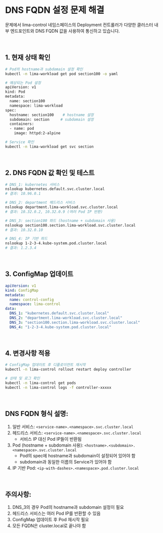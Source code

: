 # DNS FQDN 설정 문제 해결

문제에서 lima-control 네임스페이스의 Deployment 컨트롤러가 다양한 클러스터 내부 엔드포인트와 DNS FQDN 값을 사용하여 통신하고 있습니다.

<br/>

## 1. 현재 상태 확인
```bash
# Pod의 hostname과 subdomain 설정 확인
kubectl -n lima-workload get pod section100 -o yaml

# 예상되는 Pod 설정
apiVersion: v1
kind: Pod
metadata:
  name: section100
  namespace: lima-workload
spec:
  hostname: section100    # hostname 설정
  subdomain: section     # subdomain 설정
  containers:
  - name: pod
    image: httpd:2-alpine

# Service 확인
kubectl -n lima-workload get svc section
```

<br/>

## 2. DNS FQDN 값 확인 및 테스트
```bash
# DNS_1: kubernetes 서비스
nslookup kubernetes.default.svc.cluster.local
# 결과: 10.96.0.1

# DNS_2: department 헤드리스 서비스
nslookup department.lima-workload.svc.cluster.local
# 결과: 10.32.0.2, 10.32.0.9 (여러 Pod IP 반환)

# DNS_3: section100 파드 (hostname + subdomain 사용)
nslookup section100.section.lima-workload.svc.cluster.local
# 결과: 10.32.0.10

# DNS_4: IP 기반 파드
nslookup 1-2-3-4.kube-system.pod.cluster.local
# 결과: 1.2.3.4
```

<br/>

## 3. ConfigMap 업데이트
```yaml
apiVersion: v1
kind: ConfigMap
metadata:
  name: control-config
  namespace: lima-control
data:
  DNS_1: "kubernetes.default.svc.cluster.local"
  DNS_2: "department.lima-workload.svc.cluster.local"
  DNS_3: "section100.section.lima-workload.svc.cluster.local"
  DNS_4: "1-2-3-4.kube-system.pod.cluster.local"
```

<br/>

## 4. 변경사항 적용
```bash
# ConfigMap 업데이트 후 디플로이먼트 재시작
kubectl -n lima-control rollout restart deploy controller

# 상태 및 로그 확인
kubectl -n lima-control get pods
kubectl -n lima-control logs -f controller-xxxxx
```

<br/>

## DNS FQDN 형식 설명:
1. 일반 서비스: `<service-name>.<namespace>.svc.cluster.local`
2. 헤드리스 서비스: `<service-name>.<namespace>.svc.cluster.local`
   - 서비스 IP 대신 Pod IP들이 반환됨
3. Pod (hostname + subdomain 사용): `<hostname>.<subdomain>.<namespace>.svc.cluster.local`
   - Pod의 spec에 hostname과 subdomain이 설정되어 있어야 함
   - subdomain과 동일한 이름의 Service가 있어야 함
4. IP 기반 Pod: `<ip-with-dashes>.<namespace>.pod.cluster.local`

<br/>

## 주의사항:
1. DNS_3의 경우 Pod의 hostname과 subdomain 설정이 필요
2. 헤드리스 서비스는 여러 Pod IP를 반환할 수 있음
3. ConfigMap 업데이트 후 Pod 재시작 필요
4. 모든 FQDN은 cluster.local로 끝나야 함